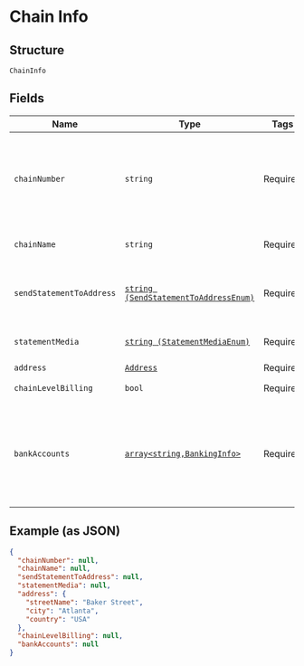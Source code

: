 
# Chain Info

## Structure

`ChainInfo`

## Fields

| Name | Type | Tags | Description | Getter | Setter |
|  --- | --- | --- | --- | --- | --- |
| `chainNumber` | `string` | Required | Name of new chain to be set up<br>**Constraints**: *Minimum Length*: `0`, *Maximum Length*: `7` | getChainNumber(): string | setChainNumber(string chainNumber): void |
| `chainName` | `string` | Required | Number of new chain to be set up | getChainName(): string | setChainName(string chainName): void |
| `sendStatementToAddress` | [`string (SendStatementToAddressEnum)`](../../doc/models/send-statement-to-address-enum.md) | Required | Address that the new chain's statements will be sent to | getSendStatementToAddress(): string | setSendStatementToAddress(string sendStatementToAddress): void |
| `statementMedia` | [`string (StatementMediaEnum)`](../../doc/models/statement-media-enum.md) | Required | Media type of chain's statements | getStatementMedia(): string | setStatementMedia(string statementMedia): void |
| `address` | [`Address`](../../doc/models/address.md) | Required | - | getAddress(): Address | setAddress(Address address): void |
| `chainLevelBilling` | `bool` | Required | Billing level of new chain | getChainLevelBilling(): bool | setChainLevelBilling(bool chainLevelBilling): void |
| `bankAccounts` | [`array<string,BankingInfo>`](../../doc/models/banking-info.md) | Required | Chain's bank account information. The valid keys are as follows: BILLING, DEPOSIT, LEASE, CHARGEBACK | getBankAccounts(): array | setBankAccounts(array bankAccounts): void |

## Example (as JSON)

```json
{
  "chainNumber": null,
  "chainName": null,
  "sendStatementToAddress": null,
  "statementMedia": null,
  "address": {
    "streetName": "Baker Street",
    "city": "Atlanta",
    "country": "USA"
  },
  "chainLevelBilling": null,
  "bankAccounts": null
}
```

